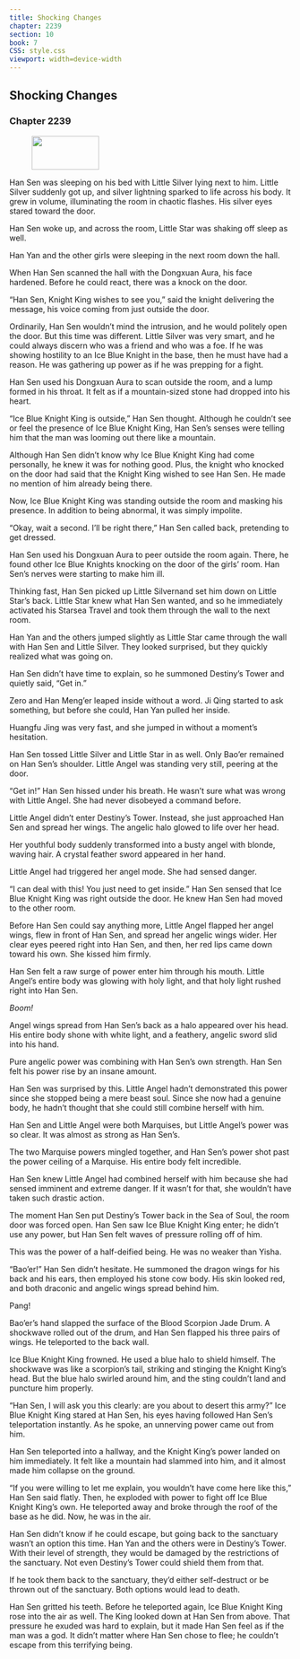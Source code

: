 ```yaml
---
title: Shocking Changes
chapter: 2239
section: 10
book: 7
CSS: style.css
viewport: width=device-width
---
```


## Shocking Changes

### Chapter 2239

<figure>
	<img src="../Images/gem.gif" alt="" id="gem" width="120" height="60" />
</figure>

Han Sen was sleeping on his bed with Little Silver lying next to him. Little Silver suddenly got up, and silver lightning sparked to life across his body. It grew in volume, illuminating the room in chaotic flashes. His silver eyes stared toward the door.

Han Sen woke up, and across the room, Little Star was shaking off sleep as well.

Han Yan and the other girls were sleeping in the next room down the hall.

When Han Sen scanned the hall with the Dongxuan Aura, his face hardened. Before he could react, there was a knock on the door.

“Han Sen, Knight King wishes to see you,” said the knight delivering the message, his voice coming from just outside the door.

Ordinarily, Han Sen wouldn’t mind the intrusion, and he would politely open the door. But this time was different. Little Silver was very smart, and he could always discern who was a friend and who was a foe. If he was showing hostility to an Ice Blue Knight in the base, then he must have had a reason. He was gathering up power as if he was prepping for a fight.

Han Sen used his Dongxuan Aura to scan outside the room, and a lump formed in his throat. It felt as if a mountain-sized stone had dropped into his heart.

“Ice Blue Knight King is outside,” Han Sen thought. Although he couldn’t see or feel the presence of Ice Blue Knight King, Han Sen’s senses were telling him that the man was looming out there like a mountain.

Although Han Sen didn’t know why Ice Blue Knight King had come personally, he knew it was for nothing good. Plus, the knight who knocked on the door had said that the Knight King wished to see Han Sen. He made no mention of him already being there.

Now, Ice Blue Knight King was standing outside the room and masking his presence. In addition to being abnormal, it was simply impolite.

“Okay, wait a second. I’ll be right there,” Han Sen called back, pretending to get dressed.

Han Sen used his Dongxuan Aura to peer outside the room again. There, he found other Ice Blue Knights knocking on the door of the girls’ room. Han Sen’s nerves were starting to make him ill.

Thinking fast, Han Sen picked up Little Silvernand set him down on Little Star’s back. Little Star knew what Han Sen wanted, and so he immediately activated his Starsea Travel and took them through the wall to the next room.

Han Yan and the others jumped slightly as Little Star came through the wall with Han Sen and Little Silver. They looked surprised, but they quickly realized what was going on.

Han Sen didn’t have time to explain, so he summoned Destiny’s Tower and quietly said, “Get in.”

Zero and Han Meng’er leaped inside without a word. Ji Qing started to ask something, but before she could, Han Yan pulled her inside.

Huangfu Jing was very fast, and she jumped in without a moment’s hesitation.

Han Sen tossed Little Silver and Little Star in as well. Only Bao’er remained on Han Sen’s shoulder. Little Angel was standing very still, peering at the door.

“Get in!” Han Sen hissed under his breath. He wasn’t sure what was wrong with Little Angel. She had never disobeyed a command before.

Little Angel didn’t enter Destiny’s Tower. Instead, she just approached Han Sen and spread her wings. The angelic halo glowed to life over her head.

Her youthful body suddenly transformed into a busty angel with blonde, waving hair. A crystal feather sword appeared in her hand.

Little Angel had triggered her angel mode. She had sensed danger.

“I can deal with this! You just need to get inside.” Han Sen sensed that Ice Blue Knight King was right outside the door. He knew Han Sen had moved to the other room.

Before Han Sen could say anything more, Little Angel flapped her angel wings, flew in front of Han Sen, and spread her angelic wings wider. Her clear eyes peered right into Han Sen, and then, her red lips came down toward his own. She kissed him firmly.

Han Sen felt a raw surge of power enter him through his mouth. Little Angel’s entire body was glowing with holy light, and that holy light rushed right into Han Sen.

*Boom!*

Angel wings spread from Han Sen’s back as a halo appeared over his head. His entire body shone with white light, and a feathery, angelic sword slid into his hand.

Pure angelic power was combining with Han Sen’s own strength. Han Sen felt his power rise by an insane amount.

Han Sen was surprised by this. Little Angel hadn’t demonstrated this power since she stopped being a mere beast soul. Since she now had a genuine body, he hadn’t thought that she could still combine herself with him.

Han Sen and Little Angel were both Marquises, but Little Angel’s power was so clear. It was almost as strong as Han Sen’s.

The two Marquise powers mingled together, and Han Sen’s power shot past the power ceiling of a Marquise. His entire body felt incredible.

Han Sen knew Little Angel had combined herself with him because she had sensed imminent and extreme danger. If it wasn’t for that, she wouldn’t have taken such drastic action.

The moment Han Sen put Destiny’s Tower back in the Sea of Soul, the room door was forced open. Han Sen saw Ice Blue Knight King enter; he didn’t use any power, but Han Sen felt waves of pressure rolling off of him.

This was the power of a half-deified being. He was no weaker than Yisha.

“Bao’er!” Han Sen didn’t hesitate. He summoned the dragon wings for his back and his ears, then employed his stone cow body. His skin looked red, and both draconic and angelic wings spread behind him.

Pang!

Bao’er’s hand slapped the surface of the Blood Scorpion Jade Drum. A shockwave rolled out of the drum, and Han Sen flapped his three pairs of wings. He teleported to the back wall.

Ice Blue Knight King frowned. He used a blue halo to shield himself. The shockwave was like a scorpion’s tail, striking and stinging the Knight King’s head. But the blue halo swirled around him, and the sting couldn’t land and puncture him properly.

“Han Sen, I will ask you this clearly: are you about to desert this army?” Ice Blue Knight King stared at Han Sen, his eyes having followed Han Sen’s teleportation instantly. As he spoke, an unnerving power came out from him.

Han Sen teleported into a hallway, and the Knight King’s power landed on him immediately. It felt like a mountain had slammed into him, and it almost made him collapse on the ground.

“If you were willing to let me explain, you wouldn’t have come here like this,” Han Sen said flatly. Then, he exploded with power to fight off Ice Blue Knight King’s own. He teleported away and broke through the roof of the base as he did. Now, he was in the air.

Han Sen didn’t know if he could escape, but going back to the sanctuary wasn’t an option this time. Han Yan and the others were in Destiny’s Tower. With their level of strength, they would be damaged by the restrictions of the sanctuary. Not even Destiny’s Tower could shield them from that.

If he took them back to the sanctuary, they’d either self-destruct or be thrown out of the sanctuary. Both options would lead to death.

Han Sen gritted his teeth. Before he teleported again, Ice Blue Knight King rose into the air as well. The King looked down at Han Sen from above. That pressure he exuded was hard to explain, but it made Han Sen feel as if the man was a god. It didn’t matter where Han Sen chose to flee; he couldn’t escape from this terrifying being.